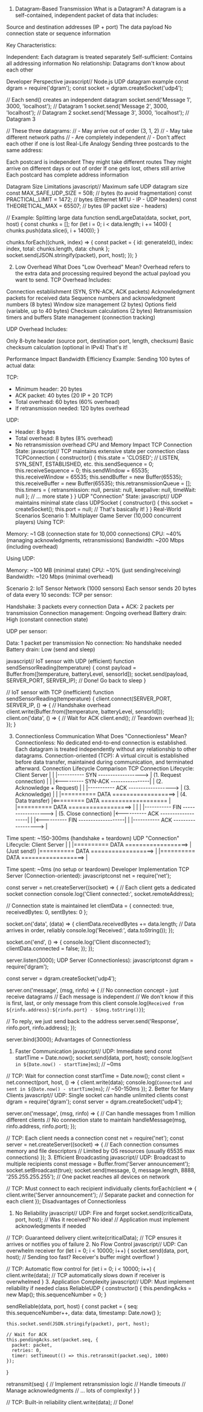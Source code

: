 1. Datagram-Based Transmission
What is a Datagram?
A datagram is a self-contained, independent packet of data that includes:

Source and destination addresses (IP + port)
The data payload
No connection state or sequence information

Key Characteristics:

Independent: Each datagram is treated separately
Self-sufficient: Contains all addressing information
No relationship: Datagrams don't know about each other

Developer Perspective
javascript// Node.js UDP datagram example
const dgram = require('dgram');
const socket = dgram.createSocket('udp4');

// Each send() creates an independent datagram
socket.send('Message 1', 3000, 'localhost'); // Datagram 1
socket.send('Message 2', 3000, 'localhost'); // Datagram 2
socket.send('Message 3', 3000, 'localhost'); // Datagram 3

// These three datagrams:
// - May arrive out of order (3, 1, 2)
// - May take different network paths
// - Are completely independent
// - Don't affect each other if one is lost
Real-Life Analogy
Sending three postcards to the same address:

Each postcard is independent
They might take different routes
They might arrive on different days or out of order
If one gets lost, others still arrive
Each postcard has complete address information

Datagram Size Limitations
javascript// Maximum safe UDP datagram size
const MAX_SAFE_UDP_SIZE = 508; // bytes (to avoid fragmentation)
const PRACTICAL_LIMIT = 1472;   // bytes (Ethernet MTU - IP - UDP headers)
const THEORETICAL_MAX = 65507;  // bytes (IP packet size - headers)

// Example: Splitting large data
function sendLargeData(data, socket, port, host) {
  const chunks = [];
  for (let i = 0; i < data.length; i += 1400) {
    chunks.push(data.slice(i, i + 1400));
  }
  
  chunks.forEach((chunk, index) => {
    const packet = {
      id: generateId(),
      index: index,
      total: chunks.length,
      data: chunk
    };
    socket.send(JSON.stringify(packet), port, host);
  });
}

2. Low Overhead
What Does "Low Overhead" Mean?
Overhead refers to the extra data and processing required beyond the actual payload you want to send.
TCP Overhead Includes:

Connection establishment (SYN, SYN-ACK, ACK packets)
Acknowledgment packets for received data
Sequence numbers and acknowledgment numbers (8 bytes)
Window size management (2 bytes)
Options field (variable, up to 40 bytes)
Checksum calculations (2 bytes)
Retransmission timers and buffers
State management (connection tracking)

UDP Overhead Includes:

Only 8-byte header (source port, destination port, length, checksum)
Basic checksum calculation (optional in IPv4)
That's it!

Performance Impact
Bandwidth Efficiency Example:
Sending 100 bytes of actual data:

TCP:
- Minimum header: 20 bytes
- ACK packet: 40 bytes (20 IP + 20 TCP)
- Total overhead: 60 bytes (60% overhead)
- If retransmission needed: 120 bytes overhead

UDP:
- Header: 8 bytes
- Total overhead: 8 bytes (8% overhead)
- No retransmission overhead
CPU and Memory Impact
TCP Connection State:
javascript// TCP maintains extensive state per connection
class TCPConnection {
  constructor() {
    this.state = 'CLOSED'; // LISTEN, SYN_SENT, ESTABLISHED, etc.
    this.sendSequence = 0;
    this.receiveSequence = 0;
    this.sendWindow = 65535;
    this.receiveWindow = 65535;
    this.sendBuffer = new Buffer(65535);
    this.receiveBuffer = new Buffer(65535);
    this.retransmissionQueue = [];
    this.timers = {
      retransmission: null,
      persist: null,
      keepalive: null,
      timeWait: null
    };
    // ... more state
  }
}
UDP "Connection" State:
javascript// UDP maintains minimal state
class UDPSocket {
  constructor() {
    this.socket = createSocket();
    this.port = null;
    // That's basically it!
  }
}
Real-World Scenarios
Scenario 1: Multiplayer Game Server (10,000 concurrent players)
Using TCP:

Memory: ~1 GB (connection state for 10,000 connections)
CPU: ~40% (managing acknowledgments, retransmissions)
Bandwidth: ~200 Mbps (including overhead)

Using UDP:

Memory: ~100 MB (minimal state)
CPU: ~10% (just sending/receiving)
Bandwidth: ~120 Mbps (minimal overhead)

Scenario 2: IoT Sensor Network (1000 sensors)
Each sensor sends 20 bytes of data every 10 seconds:
TCP per sensor:

Handshake: 3 packets every connection
Data + ACK: 2 packets per transmission
Connection management: Ongoing overhead
Battery drain: High (constant connection state)

UDP per sensor:

Data: 1 packet per transmission
No connection: No handshake needed
Battery drain: Low (send and sleep)

javascript// IoT sensor with UDP (efficient)
function sendSensorReading(temperature) {
  const payload = Buffer.from([temperature, batteryLevel, sensorId]);
  socket.send(payload, SERVER_PORT, SERVER_IP);
  // Done! Go back to sleep
}

// IoT sensor with TCP (inefficient)
function sendSensorReading(temperature) {
  client.connect(SERVER_PORT, SERVER_IP, () => {
    // Handshake overhead
    client.write(Buffer.from([temperature, batteryLevel, sensorId]));
    client.on('data', () => {
      // Wait for ACK
      client.end();
      // Teardown overhead
    });
  });
}

3. Connectionless Communication
What Does "Connectionless" Mean?
Connectionless: No dedicated end-to-end connection is established. Each datagram is treated independently without any relationship to other datagrams.
Connection-oriented (TCP): A virtual circuit is established before data transfer, maintained during communication, and terminated afterward.
Connection Lifecycle Comparison
TCP Connection Lifecycle:
Client                                Server
  |                                      |
  |----------- SYN ------------------>  |  (1. Request connection)
  |                                      |
  |<--------- SYN-ACK ----------------|  |  (2. Acknowledge + Request)
  |                                      |
  |----------- ACK ------------------>  |  (3. Acknowledge)
  |                                      |
  |========== DATA ==================>  |  (4. Data transfer)
  |<========= DATA ===================  |
  |========== DATA ==================>  |
  |                                      |
  |----------- FIN ------------------>  |  (5. Close connection)
  |<---------- ACK -------------------|  |
  |<---------- FIN -------------------|  |
  |----------- ACK ------------------>  |

Time spent: ~150-300ms (handshake + teardown)
UDP "Connection" Lifecycle:
Client                                Server
  |                                      |
  |========== DATA ==================>  |  (Just send!)
  |========== DATA ==================>  |
  |========== DATA ==================>  |

Time spent: ~0ms (no setup or teardown)
Developer Implementation
TCP Server (Connection-oriented):
javascriptconst net = require('net');

const server = net.createServer((socket) => {
  // Each client gets a dedicated socket connection
  console.log('Client connected:', socket.remoteAddress);
  
  // Connection state is maintained
  let clientData = {
    connected: true,
    receivedBytes: 0,
    sentBytes: 0
  };
  
  socket.on('data', (data) => {
    clientData.receivedBytes += data.length;
    // Data arrives in order, reliably
    console.log('Received:', data.toString());
  });
  
  socket.on('end', () => {
    console.log('Client disconnected');
    clientData.connected = false;
  });
});

server.listen(3000);
UDP Server (Connectionless):
javascriptconst dgram = require('dgram');

const server = dgram.createSocket('udp4');

server.on('message', (msg, rinfo) => {
  // No connection concept - just receive datagrams
  // Each message is independent
  // We don't know if this is first, last, or only message from this client
  console.log(`Received from ${rinfo.address}:${rinfo.port} - ${msg.toString()}`);
  
  // To reply, we just send back to the address
  server.send('Response', rinfo.port, rinfo.address);
});

server.bind(3000);
Advantages of Connectionless
1. Faster Communication
javascript// UDP: Immediate send
const startTime = Date.now();
socket.send(data, port, host);
console.log(`Sent in ${Date.now() - startTime}ms`); // ~0ms

// TCP: Wait for connection
const startTime = Date.now();
const client = net.connect(port, host, () => {
  client.write(data);
  console.log(`Connected and sent in ${Date.now() - startTime}ms`); // ~50-150ms
});
2. Better for Many Clients
javascript// UDP: Single socket can handle unlimited clients
const dgram = require('dgram');
const server = dgram.createSocket('udp4');

server.on('message', (msg, rinfo) => {
  // Can handle messages from 1 million different clients
  // No connection state to maintain
  handleMessage(msg, rinfo.address, rinfo.port);
});

// TCP: Each client needs a connection
const net = require('net');
const server = net.createServer((socket) => {
  // Each connection consumes memory and file descriptors
  // Limited by OS resources (usually 65535 max connections)
});
3. Efficient Broadcasting
javascript// UDP: Broadcast to multiple recipients
const message = Buffer.from('Server announcement');
socket.setBroadcast(true);
socket.send(message, 0, message.length, 8888, '255.255.255.255');
// One packet reaches all devices on network

// TCP: Must connect to each recipient individually
clients.forEach(client => {
  client.write('Server announcement');
  // Separate packet and connection for each client
});
Disadvantages of Connectionless
1. No Reliability
javascript// UDP: Fire and forget
socket.send(criticalData, port, host);
// Was it received? No idea!
// Application must implement acknowledgments if needed

// TCP: Guaranteed delivery
client.write(criticalData);
// TCP ensures it arrives or notifies you of failure
2. No Flow Control
javascript// UDP: Can overwhelm receiver
for (let i = 0; i < 10000; i++) {
  socket.send(data, port, host);
  // Sending too fast? Receiver's buffer might overflow!
}

// TCP: Automatic flow control
for (let i = 0; i < 10000; i++) {
  client.write(data);
  // TCP automatically slows down if receiver is overwhelmed
}
3. Application Complexity
javascript// UDP: Must implement reliability if needed
class ReliableUDP {
  constructor() {
    this.pendingAcks = new Map();
    this.sequenceNumber = 0;
  }
  
  sendReliable(data, port, host) {
    const packet = {
      seq: this.sequenceNumber++,
      data: data,
      timestamp: Date.now()
    };
    
    this.socket.send(JSON.stringify(packet), port, host);
    
    // Wait for ACK
    this.pendingAcks.set(packet.seq, {
      packet: packet,
      retries: 0,
      timer: setTimeout(() => this.retransmit(packet.seq), 1000)
    });
  }
  
  retransmit(seq) {
    // Implement retransmission logic
    // Handle timeouts
    // Manage acknowledgments
    // ... lots of complexity!
  }
}

// TCP: Built-in reliability
client.write(data); // Done!
